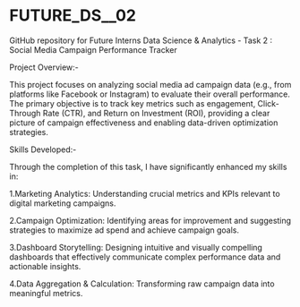 # FUTURE_DS__02
GitHub repository for Future Interns Data Science &amp; Analytics - Task 2 : Social Media Campaign Performance Tracker

Project Overview:-

This project focuses on analyzing social media ad campaign data (e.g., from platforms like Facebook or Instagram) to evaluate their overall performance. The primary objective is to track key metrics such as engagement, Click-Through Rate (CTR), and Return on Investment (ROI), providing a clear picture of campaign effectiveness and enabling data-driven optimization strategies.

Skills Developed:-

Through the completion of this task, I have significantly enhanced my skills in:

1.Marketing Analytics: Understanding crucial metrics and KPIs relevant to digital marketing campaigns.

2.Campaign Optimization: Identifying areas for improvement and suggesting strategies to maximize ad spend and achieve campaign goals.

3.Dashboard Storytelling: Designing intuitive and visually compelling dashboards that effectively communicate complex performance data and actionable insights.

4.Data Aggregation & Calculation: Transforming raw campaign data into meaningful metrics.
